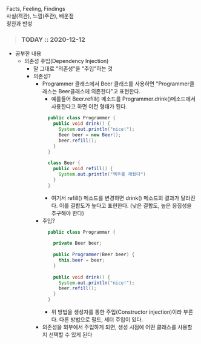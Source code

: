 Facts, Feeling, Findings  
사실(객관), 느낌(주관), 배운점  
칭찬과 반성

> ### TODAY :: 2020-12-12

* 공부한 내용
  * 의존성 주입(Dependency Injection)
    - 말 그대로 "의존성"을 "주입"하는 것
    - 의존성?
      - Programmer 클래스에서 Beer 클래스를 사용하면 "Programmer클래스는 Beer클래스에 의존한다"고 표현한다.
        - 예를들어 Beer.refill() 메소드를 Programmer.drink()메소드에서 사용한다고 하면 이런 형태가 된다.
        ```java
          public class Programmer {
            public void drink() {
              System.out.println("nice!");
              Beer beer = new Beer();
              beer.refill();
            }
          }
          
          class Beer {
            public void refill() {
              System.out.println("맥주를 채웠다")
            }
          }
        ```
        - 여기서 refill() 메소드를 변경하면 drink() 메소드의 결과가 달라진다. 이를 결합도가 높다고 표현한다. (낮은 결합도, 높은 응집성을 추구해야 한다)
      - 주입?
        ```java
          public class Programmer {
          
            private Beer beer;
          
            public Programmer(Beer beer) {
              this.beer = beer;
            }
            
            public void drink() {
              System.out.println("nice!");
              beer.refill();
            }
          }
        ```
        - 위 방법을 생성자를 통한 주입(Constructor injection)이라 부른다. 다른 방법으로 필드, 세터 주입이 있다.
      - 의존성을 외부에서 주입하게 되면, 생성 시점에 어떤 클래스를 사용할지 선택할 수 있게 된다
